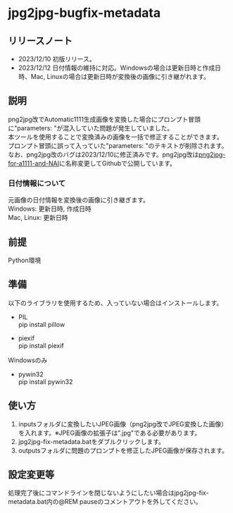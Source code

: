 # jpg2jpg-bugfix-metadata

## リリースノート
* 2023/12/10 初版リリース。
* 2023/12/12 日付情報の維持に対応。Windowsの場合は更新日時と作成日時、Mac, Linuxの場合は更新日時が変換後の画像に引き継がれます。

## 説明
png2jpg改でAutomatic1111生成画像を変換した場合にプロンプト冒頭に"parameters: "が混入していた問題が発生していました。  
本ツールを使用することで変換済みの画像を一括で修正することができます。  
プロンプト冒頭に誤って入っていた"parameters: "のテキストが削除されます。
なお、png2jpg改のバグは2023/12/10に修正済みです。png2jpg改は[png2jpg-for-a1111-and-NAI](https://github.com/Takenoko3333/png2jpg-for-a1111-and-NAI)に名称変更してGithubで公開しています。

### 日付情報について
元画像の日付情報を変換後の画像に引き継ぎます。  
Windows: 更新日時, 作成日時  
Mac, Linux: 更新日時

## 前提
Python環境

## 準備
以下のライブラリを使用するため、入っていない場合はインストールします。
* PIL  
pip install pillow

* piexif  
pip install piexif

Windowsのみ 
* pywin32  
pip install pywin32

## 使い方
1. inputsフォルダに変換したいJPEG画像（png2jpg改でJPEG変換した画像）を入れます。※JPEG画像の拡張子は".jpg"である必要があります。
2. jpg2jpg-fix-metadata.batをダブルクリックします。
3. outputsフォルダに問題のプロンプトを修正したJPEG画像が保存されます。

## 設定変更等
処理完了後にコマンドラインを閉じないようにしたい場合はjpg2jpg-fix-metadata.bat内の@REM pauseのコメントアウトを外してください。
